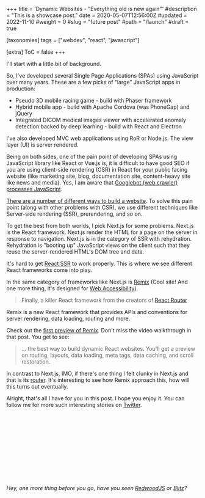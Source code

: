 +++
title = 'Dynamic Websites - "Everything old is new again"'
#description = "This is a showcase post."
date = 2020-05-07T12:56:00Z
#updated = 2022-11-10
#weight = 0
#slug = "future post"
#path = "/launch"
#draft = true

[taxonomies]
tags = ["webdev", "react", "javascript"]

[extra]
ToC = false
+++

I'll start with a little bit of background.

So, I've developed several Single Page Applications (SPAs) using JavaScript over many years. These are a few picks of "large" JavaScript apps in production:
- Pseudo 3D mobile racing game - build with Phaser framework
- Hybrid mobile app - build with Apache Cordova (was PhoneGap) and jQuery
- Integrated DICOM medical images viewer with accelerated anomaly detection backed by deep learning - build with React and Electron

I've also developed MVC web applications using RoR or Node.js. The view layer (UI) is server rendered.

Being on both sides, one of the pain point of developing SPAs using JavaScript library like React or Vue.js is, it is difficult to have good SEO if you are using client-side rendering (CSR) in React for your public facing website (like marketing site, blog, documentation site, content-heavy site like news and media). Yes, I am aware that [Googlebot (web crawler) processes JavaScript](https://developers.google.com/search/docs/guides/javascript-seo-basics#how-googlebot-processes-javascript).

[There are a number of different ways to build a website](https://developers.google.com/web/updates/2019/02/rendering-on-the-web). To solve this pain point (along with other problems with CSR), we use different techniques like Server-side rendering (SSR), prerendering, and so on.

To get the best from both worlds, I pick Next.js for some problems. Next.js is the React framework. Next.js render the HTML for a page on the server in response to navigation. Next.js is in the category of SSR with rehydration. Rehydration is "booting up" JavaScript views on the client such that they reuse the server-rendered HTML's DOM tree and data.

It's hard to get [React SSR](https://reactjs.org/docs/react-dom-server.html) to work properly. This is where we see different React frameworks come into play.

In the same category of frameworks like Next.js is [Remix](https://remix.run/) (Cool site! And one more thing, it's designed for [Web Accessibility](https://www.w3.org/WAI/fundamentals/accessibility-intro/)).

> Finally, a killer React framework from the creators of [React Router](https://reacttraining.com/react-router/)

Remix is a new React framework that provides APIs and conventions for server rendering, data loading, routing and more.

Check out the [first preview of Remix](https://blog.remix.run/p/remix-preview). Don't miss the video walkthrough in that post. You get to see:

> ... the best way to build dynamic React websites. You'll get a preview on routing, layouts, data loading, meta tags, data caching, and scroll restoration.

In contrast to Next.js, IMO, if there's one thing I felt clunky in Next.js and that is its [router](https://nextjs.org/docs/routing/introduction). It's interesting to see how Remix approach this, how will this turns out eventually.

Alright, that's all I have for you in this post. I hope you enjoy it. You can follow me for more such interesting stories on [Twitter](https://twitter.com/cedric_chee).

<br /><br /><br /><br /><br /><br /><br /><br /><br /><br /><br />
_Hey, one more thing before you go, have you seen [RedwoodJS](https://redwoodjs.com/) or [Blitz](https://github.com/blitz-js/blitz)?_
